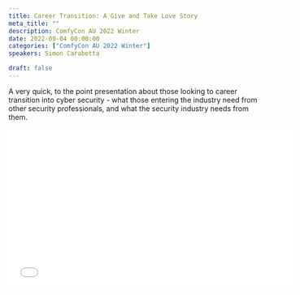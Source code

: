 ```yaml
---
title: Career Transition: A Give and Take Love Story
meta_title: ""
description: ComfyCon AU 2022 Winter
date: 2022-09-04 00:00:00
categories: ["ComfyCon AU 2022 Winter"]
speakers: Simon Carabetta

draft: false
---
```

A very quick, to the point presentation about those looking to career transition into cyber security - what those entering the industry need from other security professionals, and what the security industry needs from them.

<iframe width="560" height="315" src="None" title="YouTube video player" frameborder="0" allow="accelerometer; autoplay; clipboard-write; encrypted-media; gyroscope; picture-in-picture; web-share" allowfullscreen></iframe>